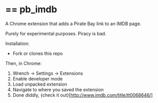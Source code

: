 == pb_imdb
=======

A Chrome extension that adds a Pirate Bay link to an IMDB page.

Purely for experimental purposes. Piracy is bad.

Installation:
 - Fork or clones this repo

Then, in Chrome:

 1. Wrench -> Settings -> Extensions
 2. Enable developer mode
 3. Load unpacked extension
 4. Navigate to where you saved the extension
 5. Done diddly, {check it out}[http://www.imdb.com/title/tt0068646/]
